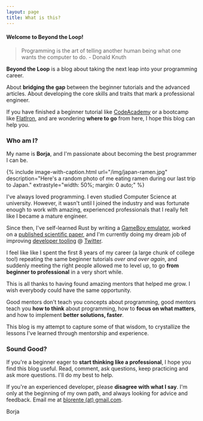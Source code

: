 ```yaml
---
layout: page
title: What is this?
---
```


#### Welcome to **Beyond the Loop!**

> Programming is the art of telling another human being what one wants the computer to do. - Donald Knuth

**Beyond the Loop** is a blog about taking the next leap into your programming career.

About **bridging the gap** between the beginner tutorials and the advanced articles. About developing the core skills and traits that mark a professional engineer.

If you have finished a beginner tutorial like [CodeAcademy](https://www.codecademy.com/) or a bootcamp like [FlatIron](https://flatironschool.com), and are wondering **where to go** from here, I hope this blog can help you.

### Who am I?

My name is **Borja**, and I'm passionate about becoming the best programmer I can be.

{% include image-with-caption.html url="/img/japan-ramen.jpg" description="Here's a random photo of me eating ramen during our last trip to Japan." extrastyle="width: 50%; margin: 0 auto;" %}

I've always loved programming. I even studied Computer Science at university. However, it wasn't until I joined the industry and was fortunate enough to work with amazing, experienced professionals that I really felt like I became a mature engineer.

Since then, I've self-learned Rust by writing a [GameBoy emulator](https://github.com/blorente/RustikGB), worked on a [published scientific paper](http://janvitek.org/pubs/oopsla19b.pdf#%5B%7B%22num%22%3A1265%2C%22gen%22%3A0%7D%2C%7B%22name%22%3A%22Fit%22%7D%5D), and I'm currently doing my dream job of improving [developer tooling](https://github.com/pantsbuild/pants/) @ [Twitter](https://twitter.com/BLorenteEs).

I feel like like I spent the first 8 years of my career (a large chunk of college too!) repeating the same beginner tutorials _over and over again_, and suddenly meeting the right people allowed me to level up, to go **from beginner to professional** in a very short while.

This is all thanks to having found amazing mentors that helped me grow. I wish everybody could have the same opportunity.

Good mentors don't teach you concepts about programming, good mentors teach you **how to think** about programming, how to **focus on what matters**, and how to implement **better solutions, faster**.

This blog is my attempt to capture some of that wisdom, to crystallize the lessons I've learned through mentorship and experience.

### Sound Good?

If you're a beginner eager to **start thinking like a professional**, I hope you find this blog useful. Read, comment, ask questions, keep practicing and ask more questions. I'll do my best to help.

If you're an experienced developer, please **disagree with what I say**. I'm only at the beginning of my own path, and always looking for advice and feedback. Email me at [blorente (at) gmail.com](mailto:blorente.me@gmail.com).

Borja
